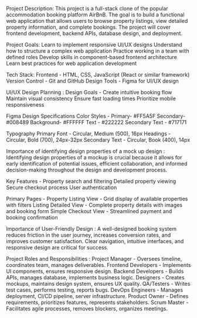 Project Description: 
This project is a full-stack clone of the popular accommodation booking platform AirBnB. The goal is to build a functional web application that allows users to browse property listings, view detailed property information, and complete bookings. The project will cover frontend development, backend APIs, database design, and deployment.

Project Goals: 
Learn to implement responsive UI/UX designs Understand how to structure a complex web application Practice working in a team with defined roles Develop skills in component-based frontend architecture Learn best practices for web application development

Tech Stack: 
Frontend - HTML, CSS, JavaScript (React or similar framework) 
Version Control - Git and GitHub 
Design Tools - Figma for UI/UX design


UI/UX Design Planning :
Design Goals -
Create intuitive booking flow
Maintain visual consistency
Ensure fast loading times
Prioritize mobile responsiveness

Figma Design Specifications
Color Styles -
Primary- #FF5A5F
Secondary- #008489
Background- #FFFFFF
Text - #222222
Secondary Text - #717171

Typography 
Primary Font - Circular, Medium (500), 16px
Headings - Circular, Bold (700), 24px-32px
Secondary Text - Circular, Book (400), 14px

Importance of identifying design properties of a mock up design :
Identifying design properties of a mockup is crucial because it allows for early identification of potential issues, efficient collaboration, and informed decision-making throughout the design and development process.

Key Features -
Property search and filtering
Detailed property viewing
Secure checkout process
User authentication

Primary Pages -
Property Listing View	- Grid display of available properties with filters
Listing Detailed View -	Complete property details with images and booking form
Simple Checkout View -	Streamlined payment and booking confirmation

Importance of User-Friendly Design : 
A well-designed booking system reduces friction in the user journey, increases conversion rates, and improves customer satisfaction. Clear navigation, intuitive interfaces, and responsive design are critical for success.

Project Roles and Responsibilities :
Project Manager -	Oversees timeline, coordinates team, manages deliverables.
Frontend Developers -	Implements UI components, ensures responsive design.
Backend Developers -	Builds APIs, manages database, implements business logic.
Designers	- Creates mockups, maintains design system, ensures UX quality.
QA/Testers -	Writes test cases, performs testing, reports bugs.
DevOps Engineers -	Manages deployment, CI/CD pipeline, server infrastructure.
Product Owner -	Defines requirements, prioritizes features, represents stakeholders.
Scrum Master -	Facilitates agile processes, removes blockers, organizes meetings.
